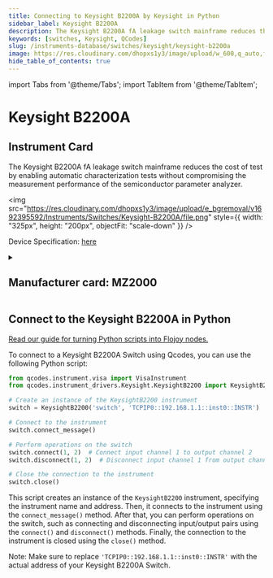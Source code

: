```yaml
---
title: Connecting to Keysight B2200A by Keysight in Python
sidebar_label: Keysight B2200A
description: The Keysight B2200A fA leakage switch mainframe reduces the cost of test by enabling automatic characterization tests without compromising the measurement performance of the semiconductor parameter analyzer.
keywords: [switches, Keysight, QCodes]
slug: /instruments-database/switches/keysight/keysight-b2200a
image: https://res.cloudinary.com/dhopxs1y3/image/upload/w_600,q_auto,f_auto/e_bgremoval/v1692395592/Instruments/Switches/Keysight-B2200A/file.jpg
hide_table_of_contents: true
---
```


import Tabs from '@theme/Tabs';
import TabItem from '@theme/TabItem';

# Keysight B2200A

## Instrument Card

<div className="flex">

<div>

The Keysight B2200A fA leakage switch mainframe reduces the cost of test by enabling automatic characterization tests without compromising the measurement performance of the semiconductor parameter analyzer.

</div>

<img src="https://res.cloudinary.com/dhopxs1y3/image/upload/e_bgremoval/v1692395592/Instruments/Switches/Keysight-B2200A/file.png" style={{ width: "325px", height: "200px", objectFit: "scale-down" }} />

</div>

<div className="flex text-center">

<p>Device Specification: <a target="\_blank" href="/instruments-database/all-instruments/">here</a></p>

</div>

<details style={{ marginTop: "15px"}}>
<summary><h2>Manufacturer card: MZ2000</h2></summary>

<img src="https://res.cloudinary.com/dhopxs1y3/image/upload/v1692125973/Instruments/Vendor%20Logos/Keysight.png" style={{ width: "100%", height: "170px",objectFit: "scale-down" }} />

Keysight Technologies, or Keysight, is an American company that manufactures electronics test and measurement equipment and software.

<ul>
  <li>Headquarters: USA</li>
  <li>Yearly Revenue (millions, USD): 5420.0</li>
  <li>Vendor Website: <a href="https://www.keysight.com/us/en/home.html">here</a></li>
</ul>
</details>

## Connect to the Keysight B2200A in Python

[Read our guide for turning Python scripts into Flojoy nodes.](https://docs.flojoy.ai/custom-nodes/creating-custom-node/)
<Tabs>

<TabItem value="Flojoy" label="Flojoy" className="flojoy-instrument-tabs">

<NodeCardCollection category='WIDGET2000' manufacturer='MZ2000'></NodeCardCollection>

</TabItem>
<TabItem value="QCodes" label="QCodes">

To connect to a Keysight B2200A Switch using Qcodes, you can use the following Python script:

```python
from qcodes.instrument.visa import VisaInstrument
from qcodes.instrument_drivers.Keysight.KeysightB2200 import KeysightB2200

# Create an instance of the KeysightB2200 instrument
switch = KeysightB2200('switch', 'TCPIP0::192.168.1.1::inst0::INSTR')

# Connect to the instrument
switch.connect_message()

# Perform operations on the switch
switch.connect(1, 2)  # Connect input channel 1 to output channel 2
switch.disconnect(1, 2)  # Disconnect input channel 1 from output channel 2

# Close the connection to the instrument
switch.close()
```

This script creates an instance of the `KeysightB2200` instrument, specifying the instrument name and address. Then, it connects to the instrument using the `connect_message()` method. After that, you can perform operations on the switch, such as connecting and disconnecting input/output pairs using the `connect()` and `disconnect()` methods. Finally, the connection to the instrument is closed using the `close()` method.

Note: Make sure to replace `'TCPIP0::192.168.1.1::inst0::INSTR'` with the actual address of your Keysight B2200A Switch.

</TabItem>
</Tabs>